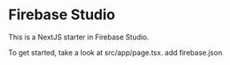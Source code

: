# Firebase Studio

This is a NextJS starter in Firebase Studio.

To get started, take a look at src/app/page.tsx.
add firebase.json